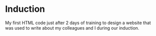 # Induction

My first HTML code just after 2 days of training to design a website that was used to write about my colleagues and I during our induction.
